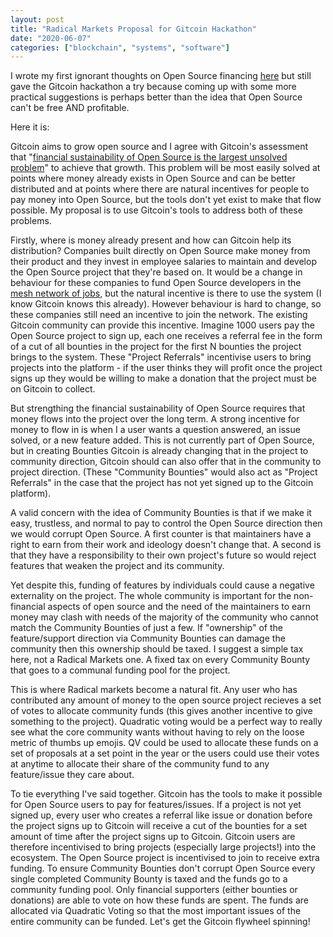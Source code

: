 ```yaml
---
layout: post
title: "Radical Markets Proposal for Gitcoin Hackathon"
date: "2020-06-07"
categories: ["blockchain", "systems", "software"]
---
```

I wrote my first ignorant thoughts on Open Source financing [here](http://www.beeark.eu/software/2020/06/02/unmagical-solutions-to-os-financials/) but still gave the Gitcoin hackathon a try because coming up with some more practical suggestions is perhaps better than the idea that Open Source can't be free AND profitable.

Here it is:

Gitcoin aims to grow open source and I agree with Gitcoin's assessment that "[financial sustainability of Open Source is the largest unsolved problem](https://gitcoin.co/blog/open-source-financial-freedom/)" to achieve that growth. This problem will be most easily solved at points where money already exists in Open Source and can be better distributed and at points where there are natural incentives for people to pay money into Open Source, but the tools don't yet exist to make that flow possible. My proposal is to use Gitcoin's tools to address both of these problems.

Firstly, where is money already present and how can Gitcoin help its distribution? Companies built directly on Open Source make money from their product and they invest in employee salaries to maintain and develop the Open Source project that they're based on. It would be a change in behaviour for these companies to fund Open Source developers in the [mesh network of jobs](https://gitcoin.co/blog/open-source-money-will-buidl-the-open-source-ecosystem/), but the natural incentive is there to use the system (I know Gitcoin knows this already). However behaviour is hard to change, so these companies still need an incentive to join the network. The existing Gitcoin community can provide this incentive. Imagine 1000 users pay the Open Source project to sign up, each one receives a referral fee in the form of a cut of all bounties in the project for the first N bounties the project brings to the system. These "Project Referrals" incentivise users to bring projects into the platform - if the user thinks they will profit once the project signs up they would be willing to make a donation that the project must be on Gitcoin to collect. 

But strengthing the financial sustainability of Open Source requires that money flows into the project over the long term. A strong incentive for money to flow in is when I a user wants a question answered, an issue solved, or a new feature added. This is not currently part of Open Source, but in creating Bounties Gitcoin is already changing that in the project to community direction, Gitcoin should can also offer that in the community to project direction. (These "Community Bounties" would also act as "Project Referrals" in the case that the project has not yet signed up to the Gitcoin platform).

A valid concern with the idea of Community Bounties is that if we make it easy, trustless, and normal to pay to control the Open Source direction then we would corrupt Open Source. A first counter is that maintainers have a right to earn from their work and ideology doesn't change that. A second is that they have a responsibility to their own project's future so would reject features that weaken the project and its community.

Yet despite this, funding of features by individuals could cause a negative externality on the project. The whole community is important for the non-financial aspects of open source and the need of the maintainers to earn money may clash with needs of the majority of the community who cannot match the Community Bounties of just a few. If "ownership" of the feature/support direction via Community Bounties can damage the community then this ownership should be taxed. I suggest a simple tax here, not a Radical Markets one. A fixed tax on every Community Bounty that goes to a communal funding pool for the project.

This is where Radical markets become a natural fit. Any user who has contributed any amount of money to the open source project recieves a set of votes to allocate community funds (this gives another incentive to give something to the project). Quadratic voting would be a perfect way to really see what the core community wants without having to rely on the loose metric of thumbs up emojis. QV could be used to allocate these funds on a set of proposals at a set point in the year or the users could use their votes at anytime to allocate their share of the community fund to any feature/issue they care about.

To tie everything I've said together. Gitcoin has the tools to make it possible for Open Source users to pay for features/issues. If a project is not yet signed up, every user who creates a referral like issue or donation before the project signs up to Gitcoin will receive a cut of the bounties for a set amount of time after the project signs up to Gitcoin. Gitcoin users are therefore incentivised to bring projects (especially large projects!) into the ecosystem. The Open Source project is incentivised to join to receive extra funding. To ensure Community Bounties don't corrupt Open Source every single completed Community Bounty is taxed and the funds go to a community funding pool. Only financial supporters (either bounties or donations) are able to vote on how these funds are spent. The funds are allocated via Quadratic Voting so that the most important issues of the entire community can be funded. Let's get the Gitcoin flywheel spinning!